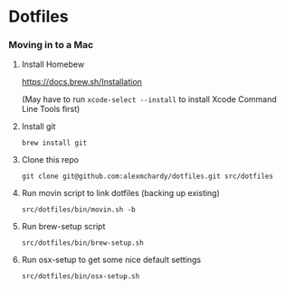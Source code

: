 # Dotfiles

### Moving in to a Mac

1. Install Homebew

    https://docs.brew.sh/Installation

    (May have to run `xcode-select --install` to install Xcode Command Line Tools first)

1. Install git
    ```
    brew install git
    ```

1. Clone this repo
    ```
    git clone git@github.com:alexmchardy/dotfiles.git src/dotfiles
    ```

1. Run movin script to link dotfiles (backing up existing)
    ```
    src/dotfiles/bin/movin.sh -b
    ```

1. Run brew-setup script
    ```
    src/dotfiles/bin/brew-setup.sh
    ```

1. Run osx-setup to get some nice default settings
    ```
    src/dotfiles/bin/osx-setup.sh
    ```
